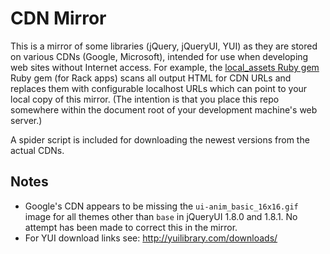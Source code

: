 CDN Mirror
==========

This is a mirror of some libraries (jQuery, jQueryUI, YUI) as they are stored on various CDNs (Google, Microsoft), intended for use when developing web sites without Internet access. For example, the [local_assets Ruby gem](http://github.com/alexreisner/local_assets) Ruby gem (for Rack apps) scans all output HTML for CDN URLs and replaces them with configurable localhost URLs which can point to your local copy of this mirror. (The intention is that you place this repo somewhere within the document root of your development machine's web server.)

A spider script is included for downloading the newest versions from the actual CDNs.


Notes
-----

* Google's CDN appears to be missing the `ui-anim_basic_16x16.gif` image for all themes other than `base` in jQueryUI 1.8.0 and 1.8.1. No attempt has been made to correct this in the mirror.
* For YUI download links see: http://yuilibrary.com/downloads/
